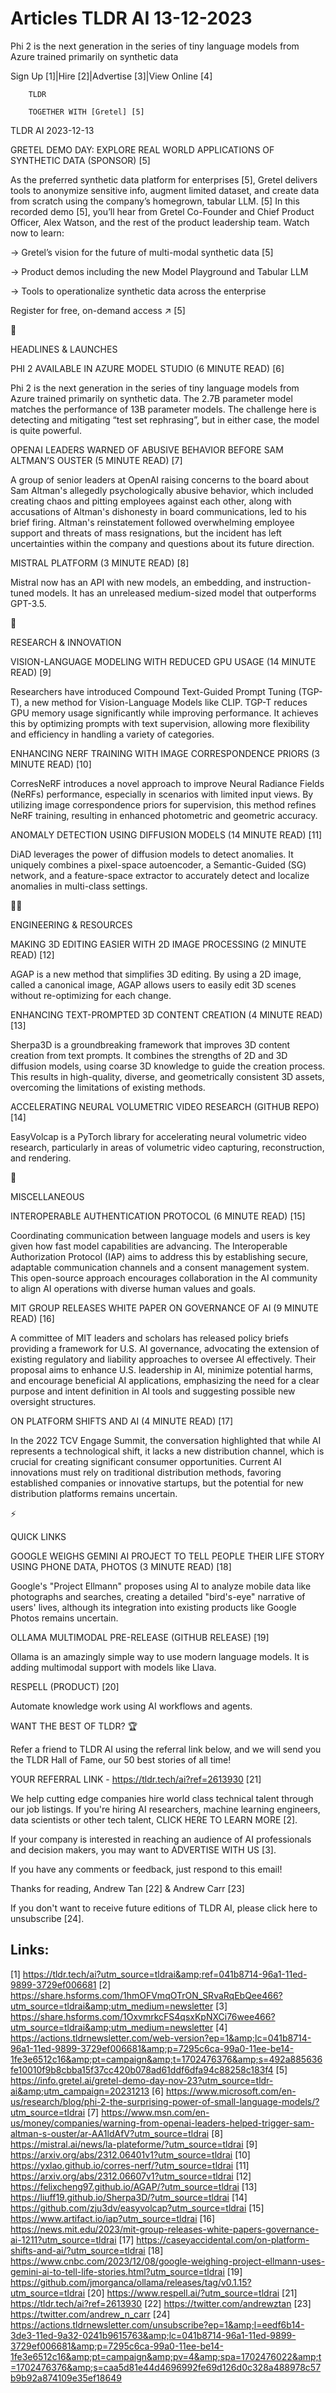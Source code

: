 # Articles TLDR AI 13-12-2023

Phi 2 is the next generation in the series of tiny language models
from Azure trained primarily on synthetic data  

Sign Up [1]|Hire [2]|Advertise [3]|View Online [4] 

		TLDR 

		TOGETHER WITH [Gretel] [5]

TLDR AI 2023-12-13

 GRETEL DEMO DAY: EXPLORE REAL WORLD APPLICATIONS OF SYNTHETIC DATA
(SPONSOR) [5] 

 As the preferred synthetic data platform for enterprises [5], Gretel
delivers tools to anonymize sensitive info, augment limited dataset,
and create data from scratch using the company’s homegrown, tabular
LLM. [5]
In this recorded demo [5], you’ll hear from Gretel Co-Founder and
Chief Product Officer, Alex Watson, and the rest of the product
leadership team. Watch now to learn:

→ Gretel’s vision for the future of multi-modal synthetic data [5]

→ Product demos including the new Model Playground and Tabular LLM

→ Tools to operationalize synthetic data across the enterprise

Register for free, on-demand access ↗️ [5]

🚀 

HEADLINES & LAUNCHES

 PHI 2 AVAILABLE IN AZURE MODEL STUDIO (6 MINUTE READ) [6] 

 Phi 2 is the next generation in the series of tiny language models
from Azure trained primarily on synthetic data. The 2.7B parameter
model matches the performance of 13B parameter models. The challenge
here is detecting and mitigating “test set rephrasing”, but in
either case, the model is quite powerful. 

 OPENAI LEADERS WARNED OF ABUSIVE BEHAVIOR BEFORE SAM ALTMAN’S
OUSTER (5 MINUTE READ) [7] 

 A group of senior leaders at OpenAI raising concerns to the board
about Sam Altman's allegedly psychologically abusive behavior, which
included creating chaos and pitting employees against each other,
along with accusations of Altman's dishonesty in board communications,
led to his brief firing. Altman's reinstatement followed overwhelming
employee support and threats of mass resignations, but the incident
has left uncertainties within the company and questions about its
future direction. 

 MISTRAL PLATFORM (3 MINUTE READ) [8] 

 Mistral now has an API with new models, an embedding, and
instruction-tuned models. It has an unreleased medium-sized model that
outperforms GPT-3.5. 

🧠 

RESEARCH & INNOVATION

 VISION-LANGUAGE MODELING WITH REDUCED GPU USAGE (14 MINUTE READ) [9] 

 Researchers have introduced Compound Text-Guided Prompt Tuning
(TGP-T), a new method for Vision-Language Models like CLIP. TGP-T
reduces GPU memory usage significantly while improving performance. It
achieves this by optimizing prompts with text supervision, allowing
more flexibility and efficiency in handling a variety of categories. 

 ENHANCING NERF TRAINING WITH IMAGE CORRESPONDENCE PRIORS (3 MINUTE
READ) [10] 

 CorresNeRF introduces a novel approach to improve Neural Radiance
Fields (NeRFs) performance, especially in scenarios with limited input
views. By utilizing image correspondence priors for supervision, this
method refines NeRF training, resulting in enhanced photometric and
geometric accuracy. 

 ANOMALY DETECTION USING DIFFUSION MODELS (14 MINUTE READ) [11] 

 DiAD leverages the power of diffusion models to detect anomalies. It
uniquely combines a pixel-space autoencoder, a Semantic-Guided (SG)
network, and a feature-space extractor to accurately detect and
localize anomalies in multi-class settings. 

🧑‍💻 

ENGINEERING & RESOURCES

 MAKING 3D EDITING EASIER WITH 2D IMAGE PROCESSING (2 MINUTE READ)
[12] 

 AGAP is a new method that simplifies 3D editing. By using a 2D image,
called a canonical image, AGAP allows users to easily edit 3D scenes
without re-optimizing for each change. 

 ENHANCING TEXT-PROMPTED 3D CONTENT CREATION (4 MINUTE READ) [13] 

 Sherpa3D is a groundbreaking framework that improves 3D content
creation from text prompts. It combines the strengths of 2D and 3D
diffusion models, using coarse 3D knowledge to guide the creation
process. This results in high-quality, diverse, and geometrically
consistent 3D assets, overcoming the limitations of existing methods. 

 ACCELERATING NEURAL VOLUMETRIC VIDEO RESEARCH (GITHUB REPO) [14] 

 EasyVolcap is a PyTorch library for accelerating neural volumetric
video research, particularly in areas of volumetric video capturing,
reconstruction, and rendering. 

🎁 

MISCELLANEOUS

 INTEROPERABLE AUTHENTICATION PROTOCOL (6 MINUTE READ) [15] 

 Coordinating communication between language models and users is key
given how fast model capabilities are advancing. The Interoperable
Authorization Protocol (IAP) aims to address this by establishing
secure, adaptable communication channels and a consent management
system. This open-source approach encourages collaboration in the AI
community to align AI operations with diverse human values and goals. 

 MIT GROUP RELEASES WHITE PAPER ON GOVERNANCE OF AI (9 MINUTE READ)
[16] 

 A committee of MIT leaders and scholars has released policy briefs
providing a framework for U.S. AI governance, advocating the extension
of existing regulatory and liability approaches to oversee AI
effectively. Their proposal aims to enhance U.S. leadership in AI,
minimize potential harms, and encourage beneficial AI applications,
emphasizing the need for a clear purpose and intent definition in AI
tools and suggesting possible new oversight structures. 

 ON PLATFORM SHIFTS AND AI (4 MINUTE READ) [17] 

 In the 2022 TCV Engage Summit, the conversation highlighted that
while AI represents a technological shift, it lacks a new distribution
channel, which is crucial for creating significant consumer
opportunities. Current AI innovations must rely on traditional
distribution methods, favoring established companies or innovative
startups, but the potential for new distribution platforms remains
uncertain. 

⚡ 

QUICK LINKS

 GOOGLE WEIGHS GEMINI AI PROJECT TO TELL PEOPLE THEIR LIFE STORY USING
PHONE DATA, PHOTOS (3 MINUTE READ) [18] 

 Google's "Project Ellmann" proposes using AI to analyze mobile data
like photographs and searches, creating a detailed "bird's-eye"
narrative of users' lives, although its integration into existing
products like Google Photos remains uncertain. 

 OLLAMA MULTIMODAL PRE-RELEASE (GITHUB RELEASE) [19] 

 Ollama is an amazingly simple way to use modern language models. It
is adding multimodal support with models like Llava. 

 RESPELL (PRODUCT) [20] 

 Automate knowledge work using AI workflows and agents. 

WANT THE BEST OF TLDR? 🏆

Refer a friend to TLDR AI using the referral link below, and we will
send you the TLDR Hall of Fame, our 50 best stories of all time!

YOUR REFERRAL LINK - https://tldr.tech/ai?ref=2613930 [21]

 We help cutting edge companies hire world class technical talent
through our job listings. If you're hiring AI researchers, machine
learning engineers, data scientists or other tech talent, CLICK HERE
TO LEARN MORE [2]. 

If your company is interested in reaching an audience of AI
professionals and decision makers, you may want to ADVERTISE WITH US
[3]. 

If you have any comments or feedback, just respond to this email! 

Thanks for reading, 
Andrew Tan [22] & Andrew Carr [23] 

If you don't want to receive future editions of TLDR AI, please click
here to unsubscribe [24]. 

 

Links:
------
[1] https://tldr.tech/ai?utm_source=tldrai&amp;ref=041b8714-96a1-11ed-9899-3729ef006681
[2] https://share.hsforms.com/1hmOFVmqOTrON_SRvaRqEbQee466?utm_source=tldrai&amp;utm_medium=newsletter
[3] https://share.hsforms.com/1OxvmrkcFS4qsxKpNXCi76wee466?utm_source=tldrai&amp;utm_medium=newsletter
[4] https://actions.tldrnewsletter.com/web-version?ep=1&amp;lc=041b8714-96a1-11ed-9899-3729ef006681&amp;p=7295c6ca-99a0-11ee-be14-1fe3e6512c16&amp;pt=campaign&amp;t=1702476376&amp;s=492a885636fe10010f9b8cbba15f37cc420b078ad61ddf6dfa94c88258c183f4
[5] https://info.gretel.ai/gretel-demo-day-nov-23?utm_source=tldr-ai&amp;utm_campaign=20231213
[6] https://www.microsoft.com/en-us/research/blog/phi-2-the-surprising-power-of-small-language-models/?utm_source=tldrai
[7] https://www.msn.com/en-us/money/companies/warning-from-openai-leaders-helped-trigger-sam-altman-s-ouster/ar-AA1ldAfV?utm_source=tldrai
[8] https://mistral.ai/news/la-plateforme/?utm_source=tldrai
[9] https://arxiv.org/abs/2312.06401v1?utm_source=tldrai
[10] https://yxlao.github.io/corres-nerf/?utm_source=tldrai
[11] https://arxiv.org/abs/2312.06607v1?utm_source=tldrai
[12] https://felixcheng97.github.io/AGAP/?utm_source=tldrai
[13] https://liuff19.github.io/Sherpa3D/?utm_source=tldrai
[14] https://github.com/zju3dv/easyvolcap?utm_source=tldrai
[15] https://www.artifact.io/iap?utm_source=tldrai
[16] https://news.mit.edu/2023/mit-group-releases-white-papers-governance-ai-1211?utm_source=tldrai
[17] https://caseyaccidental.com/on-platform-shifts-and-ai/?utm_source=tldrai
[18] https://www.cnbc.com/2023/12/08/google-weighing-project-ellmann-uses-gemini-ai-to-tell-life-stories.html?utm_source=tldrai
[19] https://github.com/jmorganca/ollama/releases/tag/v0.1.15?utm_source=tldrai
[20] https://www.respell.ai/?utm_source=tldrai
[21] https://tldr.tech/ai?ref=2613930
[22] https://twitter.com/andrewztan
[23] https://twitter.com/andrew_n_carr
[24] https://actions.tldrnewsletter.com/unsubscribe?ep=1&amp;l=eedf6b14-3de3-11ed-9a32-0241b9615763&amp;lc=041b8714-96a1-11ed-9899-3729ef006681&amp;p=7295c6ca-99a0-11ee-be14-1fe3e6512c16&amp;pt=campaign&amp;pv=4&amp;spa=1702476022&amp;t=1702476376&amp;s=caa5d81e44d4696992fe69d126d0c328a488978c57b9b92a874109e35ef18649